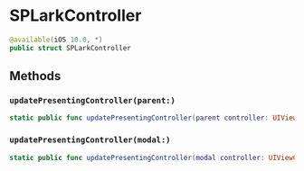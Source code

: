 # SPLarkController

``` swift
@available(iOS 10.0, *)
public struct SPLarkController 
```

## Methods

### `updatePresentingController(parent:)`

``` swift
static public func updatePresentingController(parent controller: UIViewController) 
```

### `updatePresentingController(modal:)`

``` swift
static public func updatePresentingController(modal controller: UIViewController) 
```
